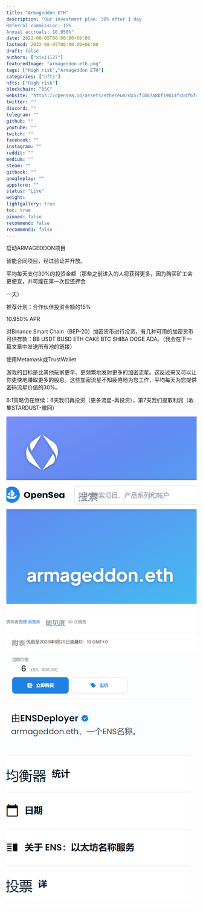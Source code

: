 ```yaml
---
title: "Armageddon ETH"
description: "Our investment plan: 30% after 1 day
Referral commission: 15%
Annual accruals: 10,950%"
date: 2022-08-05T00:00:00+08:00
lastmod: 2022-08-05T00:00:00+08:00
draft: false
authors: ["xixi1127"]
featuredImage: "armageddon-eth.png"
tags: ["High risk","Armageddon ETH"]
categories: ["nfts"]
nfts: ["High risk"]
blockchain: "BSC"
website: "https://opensea.io/assets/ethereum/0x57f1887a8bf19b14fc0df6fd9b2acc9af147ea85/92756481815987994254174870818683033177044356061121841272013270686668714040268"
twitter: ""
discord: ""
telegram: ""
github: ""
youtube: ""
twitch: ""
facebook: ""
instagram: ""
reddit: ""
medium: ""
steam: ""
gitbook: ""
googleplay: ""
appstore: ""
status: "Live"
weight: 
lightgallery: true
toc: true
pinned: false
recommend: false
recommend1: false
---
```

启动ARMAGEDDON项目


智能合同项目，经过验证并开放。

平均每天支付30%的投资金额（那些之前进入的人将获得更多，因为购买矿工会更便宜，并可能在第一次偿还押金

一天）

推荐计划：合作伙伴投资金额的15%


10.950% APR

对Binance Smart Chain（BEP-20）加密货币进行投资，有几种可用的加密货币可供存款：BB USDT BUSD ETH CAKE BTC SHIBA DOGE ADA。（我会在下一篇文章中发送所有池的链接）

使用Metamask或TrustWallet

游戏的目标是比其他玩家更早、更频繁地发射更多的加密流星。这反过来又可以让你更快地赚取更多的股息。这些加密流星不知疲倦地为您工作，平均每天为您提供密码流星价值的30%。

6:1策略仍在继续：6天我们再投资（更多流星-再投资），第7天我们提取利润（收集STARDUST-撤回）

![image-20220805105108137](image-20220805105108137.png)

![image-20220805105429957](image-20220805105429957.png)

![image-20220805105514035](image-20220805105514035.png)